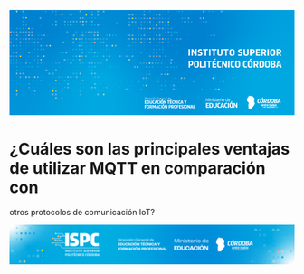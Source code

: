 ![Banner](/assets/BannerISPC.png)


# ¿Cuáles son las principales ventajas de utilizar MQTT en comparación con
otros protocolos de comunicación IoT?


![Final](/assets/Curso%20ISPC%20final.png)